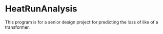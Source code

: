 # HeatRunAnalysis
This program is for a senior design project for predicting the loss of like of a transformer.
